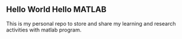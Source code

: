 ## Hello World Hello MATLAB

This is my personal repo to store and share my learning and research activities with matlab program.
